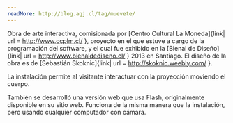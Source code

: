 ```yaml
---
readMore: http://blog.agj.cl/tag/muevete/
---
```


Obra de arte interactiva, comisionada por [Centro Cultural La Moneda]{link| url = http://www.ccplm.cl/ }, proyecto en el que estuve a cargo de la programación del software, y el cual fue exhibido en la [Bienal de Diseño]{link| url = http://www.bienaldediseno.cl/ } 2013 en Santiago.
El diseño de la obra es de [Sebastián Skoknic]{link| url = http://skoknic.weebly.com/ }.

La instalación permite al visitante interactuar con la proyección moviendo el cuerpo.

También se desarrolló una versión web que usa Flash, originalmente disponible en su sitio web.
Funciona de la misma manera que la instalación, pero usando cualquier computador con cámara.
